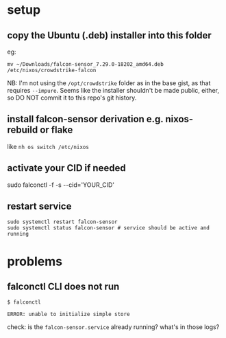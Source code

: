 # setup

## copy the Ubuntu (.deb) installer into this folder

eg:

```
mv ~/Downloads/falcon-sensor_7.29.0-18202_amd64.deb /etc/nixos/crowdstrike-falcon
```

NB: I'm not using the `/opt/crowdstrike` folder as in the base gist, as that
requires `--impure`.
Seems like the installer shouldn't be made public, either, so DO NOT commit it
to this repo's git history.


## install falcon-sensor derivation e.g. nixos-rebuild or flake

like `nh os switch /etc/nixos`


## activate your CID if needed

sudo falconctl -f -s --cid='YOUR_CID'


## restart service

```
sudo systemctl restart falcon-sensor
sudo systemctl status falcon-sensor # service should be active and running
```


# problems

## falconctl CLI does not run

```
$ falconctl

ERROR: unable to initialize simple store
```

check: is the `falcon-sensor.service` already running? what's in those logs?
